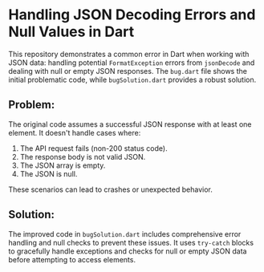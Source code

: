 # Handling JSON Decoding Errors and Null Values in Dart

This repository demonstrates a common error in Dart when working with JSON data: handling potential `FormatException` errors from `jsonDecode` and dealing with null or empty JSON responses.  The `bug.dart` file shows the initial problematic code, while `bugSolution.dart` provides a robust solution.

## Problem:
The original code assumes a successful JSON response with at least one element. It doesn't handle cases where:

1. The API request fails (non-200 status code).
2. The response body is not valid JSON.
3. The JSON array is empty.
4. The JSON is null.

These scenarios can lead to crashes or unexpected behavior.

## Solution:
The improved code in `bugSolution.dart` includes comprehensive error handling and null checks to prevent these issues. It uses `try-catch` blocks to gracefully handle exceptions and checks for null or empty JSON data before attempting to access elements.
